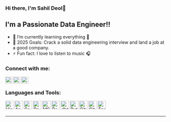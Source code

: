 ### Hi there, I'm Sahil Deol👋

## I'm a Passionate Data Engineer!!

- 🌱 I’m currently learning everything 🤣
- 🥅 2025 Goals: Crack a solid data engineering interview and land a job at a good company.
- ⚡ Fun fact: I love to listen to music 🎧

### Connect with me:

[<img align="left" alt="sahildeol | Twitter" width="22px" src="https://cdn.jsdelivr.net/npm/simple-icons@v12/icons/x.svg" />][twitter]
[<img align="left" alt="sahildeol | LinkedIn" width="22px" src="https://cdn.jsdelivr.net/npm/simple-icons@v12/icons/linkedin.svg" />][linkedin]
[<img align="left" alt="sahildeol | Instagram" width="22px" src="https://cdn.jsdelivr.net/npm/simple-icons@v12/icons/instagram.svg" />][instagram]

<br />

### Languages and Tools:

<!-- Visual Studio Code -->
<img align="left" alt="Visual Studio Code" width="26px" src="https://cdn.jsdelivr.net/npm/simple-icons@v12/icons/visualstudiocode.svg" />

<!-- Apache Spark -->
<img align="left" alt="Apache Spark" width="26px" src="https://cdn.jsdelivr.net/npm/simple-icons@v12/icons/apachespark.svg" />

<!-- Snowflake -->
<img align="left" alt="Snowflake" width="26px" src="https://cdn.jsdelivr.net/npm/simple-icons@v12/icons/snowflake.svg" />

<!-- Databricks -->
<img align="left" alt="Databricks" width="26px" src="https://cdn.jsdelivr.net/npm/simple-icons@v12/icons/databricks.svg" />

<!-- MS SQL Server -->
<img align="left" alt="MS SQL Server" width="26px" src="https://cdn.jsdelivr.net/npm/simple-icons@v12/icons/microsoftsqlserver.svg" />

<!-- PostgreSQL -->
<img align="left" alt="PostgreSQL" width="26px" src="https://cdn.jsdelivr.net/npm/simple-icons@v12/icons/postgresql.svg" />

<!-- dbt -->
<img align="left" alt="dbt" width="26px" src="https://cdn.jsdelivr.net/npm/simple-icons@v12/icons/dbt.svg" />

<!-- Python -->
<img align="left" alt="Python" width="26px" src="https://cdn.jsdelivr.net/npm/simple-icons@v12/icons/python.svg" />

<!-- Git -->
<img align="left" alt="Git" width="26px" src="https://cdn.jsdelivr.net/npm/simple-icons@v12/icons/git.svg" />

<!-- GitHub -->
<img align="left" alt="GitHub" width="26px" src="https://cdn.jsdelivr.net/npm/simple-icons@v12/icons/github.svg" />

<!-- Terminal -->
<img align="left" alt="Terminal" width="26px" src="https://cdn.jsdelivr.net/npm/simple-icons@v12/icons/gnometerminal.svg" />

<br />
<br />

---

[website]: https://git.io/JTO9x
[twitter]: https://twitter.com/sahildeol_11
[instagram]: https://instagram.com/sahildeol.club?igshid=3lvbpw0re88w
[linkedin]: https://linkedin.com/in/sahildeol1998
